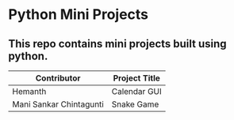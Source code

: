 # Python Mini Projects
## This repo contains mini projects built using python.
| Contributor | Project Title |
| ------- | ------ |
| Hemanth | Calendar GUI |
| Mani Sankar Chintagunti| Snake Game |
